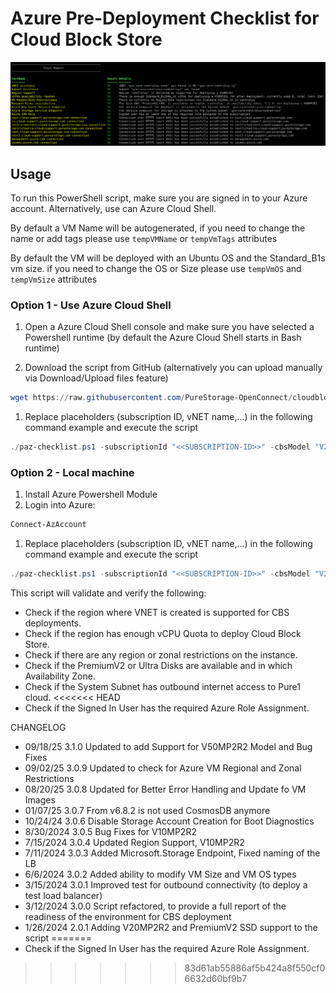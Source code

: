 # Azure Pre-Deployment Checklist for Cloud Block Store

![paz-checklist.ps1 script to validate Azure landing zone for CBS deployment](screenshot.png)

## Usage

To run this PowerShell script, make sure you are signed in to your Azure account. Alternatively, use can Azure Cloud Shell.

By default a VM Name will be autogenerated, if you need to change the name or add tags please use `tempVMName` or `tempVmTags` attributes

By default the VM will be deployed with an Ubuntu OS and the Standard_B1s vm size. if you need to change the OS or Size please use `tempVmOS` and `tempVmSize` attributes

### Option 1 - Use Azure Cloud Shell

1. Open a Azure Cloud Shell console and make sure you have selected a Powershell runtime (by default the Azure Cloud Shell starts in Bash runtime)

1. Download the script from GitHub (alternatively you can upload manually via Download/Upload files feature)

```powershell
wget https://raw.githubusercontent.com/PureStorage-OpenConnect/cloudblockstore-scripts/main/CBS-Azure-Solutions/pre-deployment-checklist/paz-checklist.ps1
```

1. Replace placeholders (subscription ID, vNET name,...) in the following command example and execute the script

```powershell
./paz-checklist.ps1 -subscriptionId "<<SUBSCRIPTION-ID>>" -cbsModel "V20MP2R2" -cbsVNETName "<<CBS-VNET-NAME>>" -vnetSystemSubnetName "<<SYSTEM-SUBNET-NAME>>"
```

### Option 2 - Local machine

1. Install Azure Powershell Module
1. Login into Azure:

```powershell
Connect-AzAccount
```

1. Replace placeholders (subscription ID, vNET name,...) in the following command example and execute the script

```powershell
./paz-checklist.ps1 -subscriptionId "<<SUBSCRIPTION-ID>>" -cbsModel "V20MP2R2" -cbsVNETName "<<CBS-VNET-NAME>>" -vnetSystemSubnetName "<<SYSTEM-SUBNET-NAME>>"
```

This script will validate and verify the following:

- Check if the region where VNET is created is supported for CBS deployments.
- Check if the region has enough vCPU Quota to deploy Cloud Block Store.
- Check if there are any region or zonal restrictions on the instance.
- Check if the PremiumV2 or Ultra Disks are available and in which Availability Zone.
- Check if the System Subnet has outbound internet access to Pure1 cloud.
<<<<<<< HEAD
- Check if the Signed In User has the required Azure Role Assignment.

CHANGELOG

- 09/18/25  3.1.0 Updated to add Support for V50MP2R2 Model and Bug Fixes
- 09/02/25  3.0.9 Updated to check for Azure VM Regional and Zonal Restrictions
- 08/20/25  3.0.8  Updated for Better Error Handling and Update fo VM Images
- 01/07/25  3.0.7 From v6.8.2 is not used CosmosDB anymore
- 10/24/24  3.0.6 Disable Storage Account Creation for Boot Diagnostics
- 8/30/2024 3.0.5 Bug Fixes for V10MP2R2
- 7/15/2024 3.0.4 Updated Region Support, V10MP2R2
- 7/11/2024 3.0.3 Added Microsoft.Storage Endpoint, Fixed naming of the LB
- 6/6/2024  3.0.2 Added ability to modify VM Size and VM OS types
- 3/15/2024 3.0.1 Improved test for outbound connectivity (to deploy a test load balancer)
- 3/12/2024 3.0.0 Script refactored, to provide a full report of the readiness of the environment for CBS deployment
- 1/26/2024 2.0.1 Adding V20MP2R2 and PremiumV2 SSD support to the script
=======
- Check if the Signed In User has the required Azure Role Assignment.
>>>>>>> 83d61ab55886af5b424a8f550cf06632d60bf9b7

